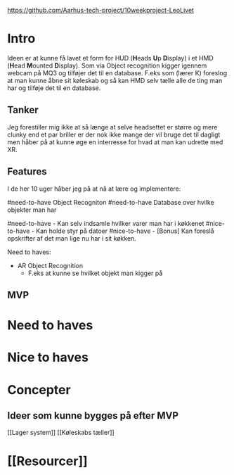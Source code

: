

https://github.com/Aarhus-tech-project/10weekproject-LeoLivet
# Intro
Ideen er at kunne få lavet et form for HUD (**H**eads **U**p **D**isplay)  i et HMD (**H**ead **M**ounted **D**isplay).
Som via Object recognition kigger igennem webcam på MQ3 og tilføjer det til en database.
F.eks som (lærer K) foreslog at man kunne åbne sit køleskab og så kan HMD selv tælle alle de ting man har og tilføje det til en database.


## Tanker
Jeg forestiller mig ikke at så længe at selve headsettet er større og mere clunky end et par briller er der nok ikke mange der vil bruge det til dagligt men håber på at kunne øge en interresse for hvad at man kan udrette med XR.

## Features
I de her 10 uger håber jeg på at nå at lære og implementere:

#need-to-have  Object Recogniton
#need-to-have Database over hvilke objekter man har


#need-to-have - Kan selv indsamle hvilker varer man har i køkkenet
#nice-to-have  - Kan holde styr på datoer
#nice-to-have  -  \[Bonus]  Kan foreslå opskrifter af det man lige nu har i sit køkken.

Need to haves:
- AR Object Recognition
	- F.eks at kunne se hvilket objekt man kigger på


## MVP


# Need to haves


# Nice to haves


# Concepter

## Ideer som kunne bygges på efter MVP

[[Lager system]]
[[Køleskabs tæller]]


# [[Resourcer]]